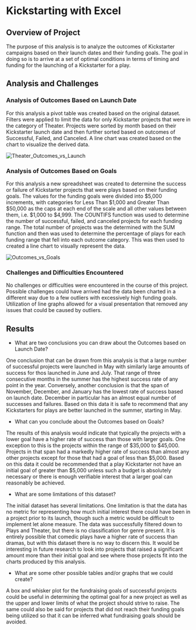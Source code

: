 # Kickstarting with Excel

## Overview of Project

The purpose of this analysis is to analyze the outcomes of Kickstarter campaigns based on their launch dates and their funding goals. The goal in doing so is to arrive at a set of optimal conditions in terms of timing and funding for the launching of a Kickstarter for a play.

## Analysis and Challenges

### Analysis of Outcomes Based on Launch Date

For this analysis a pivot table was created based on the original dataset. Filters were applied to limit the data for only Kickstarter projects that were in the category of Theater. Projects were sorted by month based on their Kickstarter launch date and then further sorted based on outcomes of Successful, Failed, and Canceled. A line chart was created based on the chart to visualize the derived data. 

![Theater_Outcomes_vs_Launch](https://user-images.githubusercontent.com/92831138/142481732-d1f1a82a-2ec0-4576-ab0e-3331497e81a2.png)


### Analysis of Outcomes Based on Goals

For this analysis a new spreadsheet was created to determine the success or failure of Kickstarter projects that were plays based on their funding goals. The values for the funding goals were divided into $5,000 increments, with categories for Less Than $1,000 and Greater Than $50,000 as the caps at each end of the scale and all other values between them, i.e. $1,000 to $4,999. The COUNTIFS function was used to determine the number of successful, failed, and canceled projects for each funding range. The total number of projects was the determined with the SUM function and then was used to determine the percentage of plays for each funding range that fell into each outcome category. This was then used to created a line chart to visually represent the data. 

![Outcomes_vs_Goals](https://user-images.githubusercontent.com/92831138/142481751-85d6d930-881c-4fa5-8a72-3e61eab3161f.png)


### Challenges and Difficulties Encountered

No challenges or difficulties were encountered in the course of this project. Possible challenges could have arrived had the data been charted in a different way due to a few outliers with excessively high funding goals. Utilization of line graphs allowed for a visual presentation that removed any issues that could be caused by outliers. 

## Results

- What are two conclusions you can draw about the Outcomes based on Launch Date?

One conclusion that can be drawn from this analysis is that a large number of successful projects were launched in May with similarly large amounts of success for thos launched in June and July. That range of three consecutive months in the summer has the highest success rate of any point in the year. Conversely, another conclusion is that the span of November, December, and January has the lowest rate of success based on launch date. December in particular has an almost equal number of successes and failures. Based on this data it is safe to recommend that any Kickstarters for plays are better launched in the summer, starting in May. 

- What can you conclude about the Outcomes based on Goals?

The results of this analysis would indicate that typically the projects with a lower goal have a higher rate of success than those with larger goals. One exception to this is the projects within the range of $35,000 to $45,000. Projects in that span had a markedly higher rate of success than almost any other projects except for those that had a goal of less than $5,000. Based on this data it could be recommended that a play Kickstarter not have an initial goal of greater than $5,000 unless such a budget is absolutely necessary or there is enough verifiable interest that a larger goal can reasonably be achieved. 

- What are some limitations of this dataset?

The initial dataset has several limitations. One limitation is that the data has no metric for representing how much initial interest there could have been in a project prior to its launch, though such a metric would be difficult to implement let alone measure. The data was successfully filtered down to Plays and Theater, but there is no classification for genre present. It is entirely possible that comedic plays have a higher rate of success than dramas, but with this dataset there is no way to discern this. It would be interesting in future research to look into projects that raised a significant amount more than their initial goal and see where those projects fit into the charts produced by this analysis. 

- What are some other possible tables and/or graphs that we could create?

A box and whisker plot for the fundraising goals of successful projects could be useful in determining the optimal goal for a new project as well as the upper and lower limits of what the project should strive to raise. The same could also be said for projects that did not reach their funding goals being utilized so that it can be inferred what fundraising goals should be avoided. 
